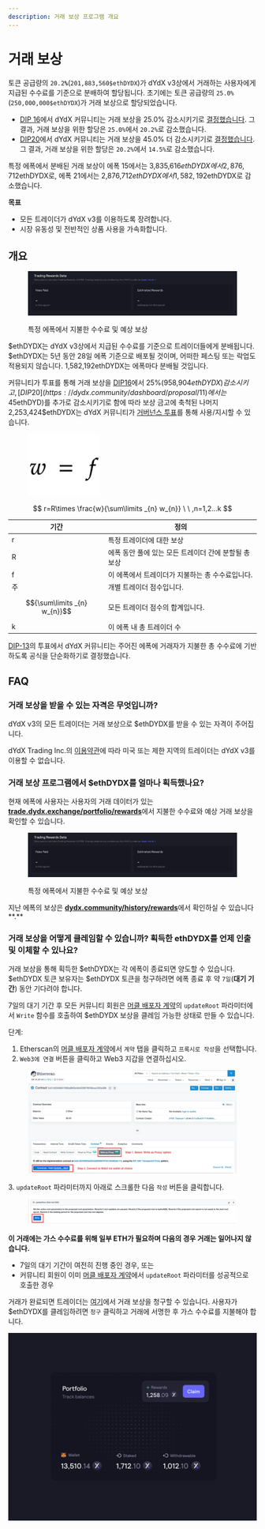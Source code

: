 ```yaml
---
description: 거래 보상 프로그램 개요
---
```


# 거래 보상

토큰 공급량의 `20.2`**`%`**(`201,883,560$ethDYDX`)가 dYdX v3상에서 거래하는 사용자에게 지급된 수수료를 기준으로 분배하여 할당됩니다. 초기에는 토큰 공급량의 `25.0%`(`250,000,000$ethDYDX`)가 거래 보상으로 할당되었습니다.

* [DIP 16](https://github.com/dydxfoundation/dip/blob/master/content/dips/DIP-16.md)에서 dYdX 커뮤니티는 거래 보상을 25.0% 감소시키기로 [결정했습니다](https://dydx.community/dashboard/proposal/8). 그 결과, 거래 보상을 위한 할당은 `25.0%`에서 `20.2%`로 감소했습니다.
* [DIP20](https://dydx.community/dashboard/proposal/11)에서 dYdX 커뮤니티는 거래 보상을 45.0% 더 감소시키기로 [결정했습니다](https://dydx.community/dashboard/proposal/11). 그 결과, 거래 보상을 위한 할당은 `20.2%`에서 `14.5%`로 감소했습니다.

특정 에폭에서 분배된 거래 보상이 에폭 15에서는 3,835,616$ethDYDX에서 2,876,712$ethDYDX로, 에폭 21에서는 2,876,712$ethDYDX에서 1,582,192$ethDYDX로 감소했습니다.

**목표**

* 모든 트레이더가 dYdX v3를 이용하도록 장려합니다.
* 시장 유동성 및 전반적인 상품 사용을 가속화합니다.

## **개요**

<figure><img src="../.gitbook/assets/1-fees-paid-estimated-rewards.png" alt=""><figcaption><p>특정 에폭에서 지불한 수수료 및 예상 보상</p></figcaption></figure>

$ethDYDX는 dYdX v3상에서 지급된 수수료를 기준으로 트레이더들에게 분배됩니다. $ethDYDX는 5년 동안 28일 에폭 기준으로 배포될 것이며, 어떠한 페스팅 또는 락업도 적용되지 않습니다. 1,582,192ethDYDX는 에폭마다 분배될 것입니다.

커뮤니티가 투표를 통해 거래 보상을 [DIP16](https://dydx.community/dashboard/proposal/8)에서 25%(958,904$ethDYDX) 감소시키고, [DIP20](https://dydx.community/dashboard/proposal/11)에서는 45%(1,294,520$ethDYD)를 추가로 감소시키기로 함에 따라 보상 금고에 축척된 나머지 2,253,424$ethDYDX는 dYdX 커뮤니티가 [거버넌스 투표](https://docs.dydx.community/dydx-governance/voting-and-governance/governance-parameters)를 통해 사용/지시할 수 있습니다.

<figure><img src="../.gitbook/assets/1-trading-rewards-formula-new.png" alt=""><figcaption></figcaption></figure>

$$ r=R\times \frac{w}{\sum\limits _{n} w_{n}} \ \ ,n=1,2...k $$

| 기간 | 정의 |
| ---------------------------- | ----------------------------------------------------------------------- |
| r | 특정 트레이더에 대한 보상 |
| R | 에폭 동안 풀에 있는 모든 트레이더 간에 분할될 총 보상 |
| f | 이 에폭에서 트레이더가 지불하는 총 수수료입니다. |
| 주 | 개별 트레이더 점수입니다. |
| $${\sum\limits _{n} w_{n}}$$ | 모든 트레이더 점수의 합계입니다. |
| k | 이 에폭 내 총 트레이더 수 |

[DIP-13](https://github.com/dydxfoundation/dip/blob/master/content/dips/DIP-13.md)의 투표에서 dYdX 커뮤니티는 주어진 에폭에 거래자가 지불한 총 수수료에 기반하도록 공식을 단순화하기로 결정했습니다.

## FAQ

### 거래 보상을 받을 수 있는 자격은 무엇입니까?

dYdX v3의 모든 트레이더는 거래 보상으로 $ethDYDX를 받을 수 있는 자격이 주어집니다.

dYdX Trading Inc.의 [이용약관](https://dydx.exchange/terms)에 따라 미국 또는 제한 지역의 트레이더는 dYdX v3를 이용할 수 없습니다.

### 거래 보상 프로그램에서 $ethDYDX를 얼마나 획득했나요?

현재 에폭에 사용자는 사용자의 거래 데이터가 있는 [**trade.dydx.exchange/portfolio/rewards**](https://trade.dydx.exchange/portfolio/rewards)에서 지불한 수수료와 예상 거래 보상을 확인할 수 있습니다.

<figure><img src="../.gitbook/assets/1-fees-paid-estimated-rewards.png" alt=""><figcaption><p>특정 에폭에서 지불한 수수료 및 예상 보상</p></figcaption></figure>

지난 에폭의 보상은 [**dydx.community/history/rewards**](https://dydx.community/history/rewards)에서 확인하실 수 있습니다**.**

### 거래 보상을 어떻게 클레임할 수 있습니까? 획득한 ethDYDX를 언제 인출 및 이체할 수 있나요?

거래 보상을 통해 획득한 $ethDYDX는 각 에폭이 종료되면 양도할 수 있습니다. $ethDYDX 토큰 보유자는 $ethDYDX 토큰을 청구하려면 에폭 종료 후 약 `7일`(**대기 기간**) 동안 기다려야 합니다.

7일의 대기 기간 후 모든 커뮤니티 회원은 [머클 배포자 계약](https://etherscan.io/address/0x01d3348601968ab85b4bb028979006eac235a588#writeProxyContract)의 `updateRoot` 파라미터에서 `Write` 함수를 호출하여 $ethDYDX 보상을 클레임 가능한 상태로 만들 수 있습니다.

단계:

1. Etherscan의 [머클 배포자 계약](https://etherscan.io/address/0x01d3348601968ab85b4bb028979006eac235a588#writeProxyContract)에서 `계약` 탭을 클릭하고 `프록시로 작성`을 선택합니다.
2. `Web3에 연결` 버튼을 클릭하고 Web3 지갑을 연결하십시오.

<figure><img src="../.gitbook/assets/merkle-distributor-contract.jpeg" alt=""><figcaption></figcaption></figure>

3\. `updateRoot` 파라미터까지 아래로 스크롤한 다음 `작성` 버튼을 클릭합니다.

<figure><img src="../.gitbook/assets/updateRoot-claiming.jpeg" alt=""><figcaption></figcaption></figure>

**이 거래에는 가스 수수료를 위해 일부 ETH가 필요하며 다음의 경우 거래는 일어나지 않습니다.**

* 7일의 대기 기간이 여전히 진행 중인 경우, 또는
* 커뮤니티 회원이 이미 [머클 배포자 계약](https://etherscan.io/address/0x01d3348601968ab85b4bb028979006eac235a588#writeProxyContract)에서 `updateRoot` 파라미터를 성공적으로 호출한 경우

거래가 완료되면 트레이더는 [여기](https://dydx.community/dashboard)에서 거래 보상을 청구할 수 있습니다. 사용자가 $ethDYDX를 클레임하려면 `청구` 클릭하고 거래에 서명한 후 가스 수수료를 지불해야 합니다.

![보상 포트폴리오 개요](../.gitbook/assets/1-portfolio-overview-rewards.png)
